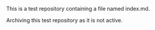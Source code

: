 This is a test repository containing a file named index.md.

Archiving this test repository as it is not active.
